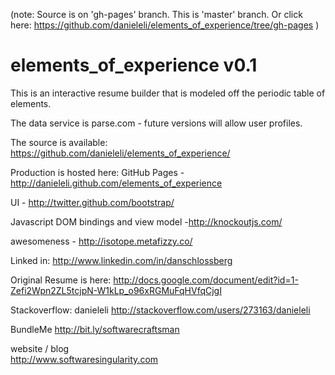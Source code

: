 (note: Source is on 'gh-pages' branch.  This is 'master' branch.  Or click here: https://github.com/danieleli/elements_of_experience/tree/gh-pages )

elements_of_experience v0.1 
===========================

This is an interactive resume builder that is modeled off the periodic table of elements.

The data service is parse.com - future versions will allow user profiles.

The source is available: https://github.com/danieleli/elements_of_experience/

Production is hosted here: GitHub Pages - http://danieleli.github.com/elements_of_experience

UI - http://twitter.github.com/bootstrap/

Javascript DOM bindings and view model -http://knockoutjs.com/

awesomeness - http://isotope.metafizzy.co/ 

Linked in:
http://www.linkedin.com/in/danschlossberg

Original Resume is here:
http://docs.google.com/document/edit?id=1-Zefi2Wpn2ZL5tcjpN-W1kLp_o96xRGMuFqHVfqCjgI

Stackoverflow: danieleli
http://stackoverflow.com/users/273163/danieleli

BundleMe
http://bit.ly/softwarecraftsman

website / blog  
http://www.softwaresingularity.com


